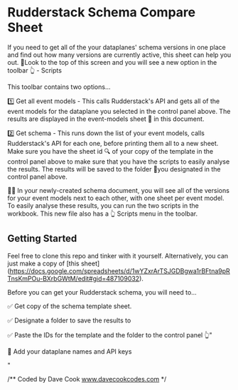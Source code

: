# Rudderstack Schema Compare Sheet

If you need to get all of the your dataplanes' schema versions in one place and find out how many versions are currently active, this sheet can help you out.
👀Look to the top of this screen and you will see a new option in the toolbar 👆 - Scripts

This toolbar contains two options...

1️⃣ Get all event models - This calls Rudderstack's API and gets all of the event models for the dataplane you selected in the control panel above. 
The results are displayed in the event-models sheet 📃 in this document.

2️⃣ Get schema - This runs down the list of your event models, calls Rudderstack's API for each one, before printing them all to a new sheet. 
Make sure you have the sheet id 🔍 of your copy of the template in the control panel above to make sure that you have the scripts to easily analyse the results. 
The results will be saved to the folder 📂you designated in the control panel above.

👩‍💻 In your newly-created schema document, you will see all of the versions for your event models next to each other, with one sheet per event model.
To easily analyse these results, you can run the two scripts in the workbook. This new file also has a 👆 Scripts menu in the toolbar. 

## Getting Started

Feel free to clone this repo and tinker with it yourself. Alternatively, you can just make a copy of [this sheet] (https://docs.google.com/spreadsheets/d/1wYZxrArTSJGDBgwa1rBFtna9pRTnsKmPOu-BXrbGWtM/edit#gid=487109032).

Before you can get your Rudderstack schema, you will need to...	

✅ Get copy of the schema template sheet. 	

✅ Designate a folder to save the results to	

✅ Paste the IDs for the template and the folder to the 
control panel 👆"			

🔑 Add your dataplane names and API keys			



"						
						
				

/**
    Coded by Dave Cook
    www.davecookcodes.com
*/
